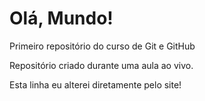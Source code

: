 # Olá, Mundo!
 Primeiro repositório do curso de Git e GitHub

 Repositório criado durante uma aula ao vivo.

 Esta linha eu alterei diretamente pelo site!
